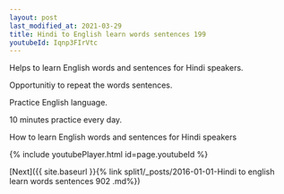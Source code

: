 ```yaml
---
layout: post
last_modified_at: 2021-03-29
title: Hindi to English learn words sentences 199 
youtubeId: Iqnp3FIrVtc
---
```

 
 
Helps to learn English words and sentences for Hindi speakers.

Opportunitiy to repeat the words sentences. 

Practice English language. 
 
10 minutes practice every day. 
 
How to learn English words and sentences for Hindi speakers 
 
{% include youtubePlayer.html id=page.youtubeId %}
 
 
[Next]({{ site.baseurl }}{% link  split1/_posts/2016-01-01-Hindi to english learn words sentences 902 .md%})
 
